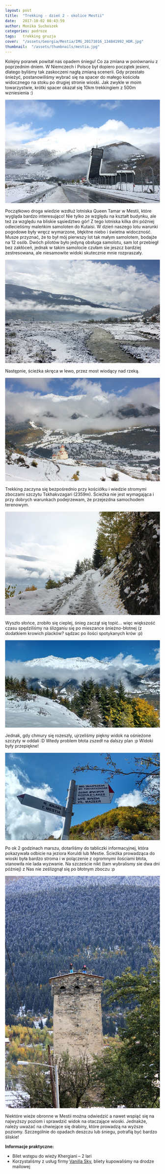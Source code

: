 ```yaml
---
layout: post
title:  "Trekking - dzień 2 - okolice Mestii"
date:   2017-10-02 08:43:59
author: Monika Suchoszek
categories: podroze
tags:	trekking gruzja 
cover:  "/assets/Georgia/Mestia/IMG_20171016_134841992_HDR.jpg"
thumbnail:  "/assets/thumbnails/mestia.jpg"
---
```


Kolejny poranek powitał nas opadem śniegu! Co za zmiana w porównaniu z poprzednim dniem.
W Niemczech i Polsce był dopiero początek jesieni, dlatego byliśmy tak zaskoczeni nagłą zmianą scenerii.
Gdy przestało śnieżyć, postanowiliśmy wybrać się na spacer do małego kościoła widocznego na stoku po drugiej stronie wioski. 
Jak zwykle w moim towarzystwie, krótki spacer okazał się 10km trekkingiem z 500m wzniesienia :)

<img src="/assets/Georgia/Mestia/IMG_0290.jpg">

Początkowo droga wiedzie wzdłuż lotniska Queen Tamar w Mestii, które wygląda bardzo interesująco! 
Nie tylko ze względu na kształt budynku, ale też za względu na bliskie sąsiedztwo gór! Z tego lotniska kilka dni później odlecieliśmy maleńkim
samoloten do Kutaisi. W dzień naszego lotu warunki pogodowe były wręcz wymarzone, błękitne niebo i świetna widoczność. Musze przyznać, że to był mój pierwszy
 lot tak małym samolotem, bodajże na 12 osób. Dwóch pilotów było jedyną obsługa samolotu, sam lot przebiegł bez zakłóceń, jednak w takim samolocie czułam sie jeszcz
 bardziej zestresowana, ale niesamowite widoki skutecznie mnie rozpraszały.

<img src="/assets/Georgia/Mestia/IMG_0294.jpg">

Następnie, ścieżka skręca w lewo, przez most wiodący nad rzeką.

<img src="/assets/Georgia/Mestia/IMG_0309.jpg">

Trekking zaczyna się bezpośrednio przy kościółku i wiedzie stromymi zboczami szczytu Tskhakvzagari (2359m). 
Ścieżka nie jest wymagająca i przy dobrych warunkach podejrzewam, że przejezdna samochodem terenowym.

<img src="/assets/Georgia/Mestia/IMG_0310.jpg">

Wyszło słońce, zrobiło się cieplej, śnieg zaczął się topić... więc większość czasu spędziliśmy na ślizganiu się po mieszance śnieżno-błotnej
 (z dodatkiem krowich placków? sądzac po ilości spotykanych krów :p)

<img src="/assets/Georgia/Mestia/IMG_20171016_134841992_HDR.jpg">

Jednak, gdy chmury się rozeszły, ujrzeliśmy piękny widok na ośnieżone szczyty w oddali :D Wtedy problem błota zszedł na dalszy plan :p Widoki były przepiękne!

<img src="/assets/Georgia/Mestia/IMG_20171016_151211072_HDR.jpg">

Po ok 2 godzinach marszu, dotarliśmy do tabliczki informacyjnej, która pokazywała odbicie na jeziora Koruldi  lub Mestie. Ścieżka prowadząca do 
wioski była bardzo stroma i w polączenie z ogromnymi ilościami błota, stanowiła nie lada wyzwanie. Na szczeście nikt (tam wybralismy sie dwa dni później) z Nas nie ześlizgnął się po 
błotnym zboczu :p

<img src="/assets/Georgia/Mestia/IMG_0334.jpg">

Niektóre wieże obronne w Mestii można odwiedzić a nawet wspiąć się na najwyższy poziom i sprawdzić widok na otaczające wioski. Jednakże, należy uważać na chwiejące się drabiny, które prowadzą na wyższe poziomy. Szczególnie do opadach deszczu lub śniegu, potrafią być bardzo śliskie!


__Informacje praktyczne:__
  * Bilet wstępu do wieży Khergiani – 2 lari
  * Korzystaliśmy z usług firmy [Vanilla Sky](https://ticket.vanillasky.ge/), bliety kupowaliśmy na drodze mailowej
